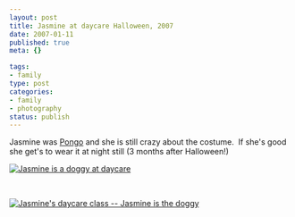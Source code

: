 ```yaml
--- 
layout: post
title: Jasmine at daycare Halloween, 2007
date: 2007-01-11
published: true
meta: {}

tags: 
- family
type: post
categories: 
- family
- photography
status: publish
---
```



Jasmine was [Pongo](http://disney.go.com/disneyvideos/animatedfilms/101/char_pongo.html) and she is still crazy about the costume.  If she's good she get's to wear it at night still (3 months after Halloween!)  

 

[![Jasmine is a doggy at daycare](http://media.eick.us/2011/05/352677893_8d85011c1c_m.jpg)](http://www.flickr.com/photos/19429588@N00/352677893/ "Jasmine is a doggy at daycare")

 

 

 

[![Jasmine's daycare class -- Jasmine is the doggy](http://media.eick.us/2011/05/352677894_5ba598086e_m.jpg)](http://www.flickr.com/photos/19429588@N00/352677894/ "Jasmine's daycare class -- Jasmine is the doggy")


